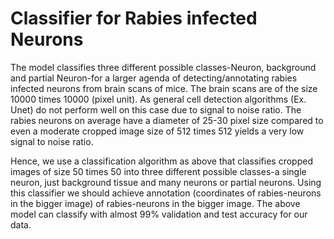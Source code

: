 # Classifier for Rabies infected Neurons
The model classifies three different possible classes-Neuron, background and partial Neuron-for a larger agenda of detecting/annotating rabies infected neurons from brain scans of mice. The brain scans are of the size 10000 times 10000 (pixel unit). As general cell detection algorithms (Ex. Unet) do not perform well on this case due to signal to noise ratio. The rabies neurons on average have a diameter of 25-30 pixel size compared to even a moderate cropped image size of 512 times 512 yields a very low signal to noise ratio. 

Hence, we use a classification algorithm as above that classifies cropped images of size 50 times 50 into three different possible classes-a single neuron, just background tissue and many neurons or partial neurons. Using this classifier we should achieve annotation (coordinates of rabies-neurons in the bigger image) of rabies-neurons in the bigger image. The above model can classify with almost 99% validation and test accuracy for our data.  
